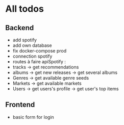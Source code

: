 # All todos

## Backend
 <!-- - create backend -->
 <!-- - add user operations in server -->
 <!-- - add google auth -->
 - add spotify
 - add own database
 - fix docker-compose prod
 - connection spotify
 - routes à faire apiSpotify : 
 - tracks   -> get recommendations
 - albums   -> get new releases
            -> get several albums
 - Genres   -> get available genre seeds
 - Markets  -> get available markets
 - Users    -> get users's profile
            -> get user's top items



## Frontend
 - basic form for login
